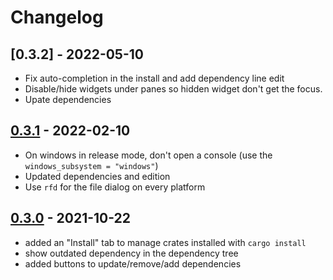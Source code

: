 # Changelog

## [0.3.2] - 2022-05-10

 * Fix auto-completion in the install and add dependency line edit
 * Disable/hide widgets under panes so hidden widget don't get the focus.
 * Upate dependencies

## [0.3.1] - 2022-02-10

 * On windows in release mode, don't open a console (use the `windows_subsystem = "windows"`)
 * Updated dependencies and edition
 * Use `rfd` for the file dialog on every platform

## [0.3.0] - 2021-10-22

 * added an "Install" tab to manage crates installed with `cargo install`
 * show outdated dependency in the dependency tree
 * added buttons to update/remove/add dependencies

[0.3.0]: https://github.com/slint-ui/cargo-ui/releases/tag/v0.3.0
[0.3.1]: https://github.com/slint-ui/cargo-ui/releases/tag/v0.3.1
[0.3.1]: https://github.com/slint-ui/cargo-ui/releases/tag/v0.3.2
